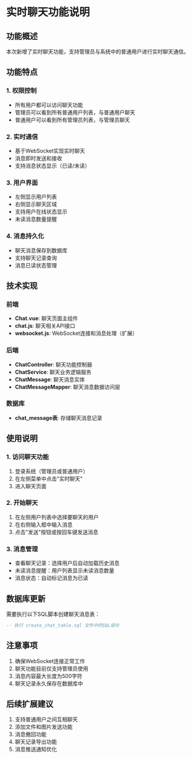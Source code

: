 # 实时聊天功能说明

## 功能概述

本次新增了实时聊天功能，支持管理员与系统中的普通用户进行实时聊天通信。

## 功能特点

### 1. 权限控制
- 所有用户都可以访问聊天功能
- 管理员可以看到所有普通用户列表，与普通用户聊天
- 普通用户可以看到所有管理员列表，与管理员聊天

### 2. 实时通信
- 基于WebSocket实现实时聊天
- 消息即时发送和接收
- 支持消息状态显示（已读/未读）

### 3. 用户界面
- 左侧显示用户列表
- 右侧显示聊天区域
- 支持用户在线状态显示
- 未读消息数量提醒

### 4. 消息持久化
- 聊天消息保存到数据库
- 支持聊天记录查询
- 消息已读状态管理

## 技术实现

### 前端
- **Chat.vue**: 聊天页面主组件
- **chat.js**: 聊天相关API接口
- **websocket.js**: WebSocket连接和消息处理（扩展）

### 后端
- **ChatController**: 聊天功能控制器
- **ChatService**: 聊天业务逻辑服务
- **ChatMessage**: 聊天消息实体
- **ChatMessageMapper**: 聊天消息数据访问层

### 数据库
- **chat_message表**: 存储聊天消息记录

## 使用说明

### 1. 访问聊天功能
1. 登录系统（管理员或普通用户）
2. 在左侧菜单中点击"实时聊天"
3. 进入聊天页面

### 2. 开始聊天
1. 在左侧用户列表中选择要聊天的用户
2. 在右侧输入框中输入消息
3. 点击"发送"按钮或按回车键发送消息

### 3. 消息管理
- 查看聊天记录：选择用户后自动加载历史消息
- 未读消息提醒：用户列表显示未读消息数量
- 消息状态：自动标记消息为已读

## 数据库更新

需要执行以下SQL脚本创建聊天消息表：

```sql
-- 执行 create_chat_table.sql 文件中的SQL语句
```

## 注意事项

1. 确保WebSocket连接正常工作
2. 聊天功能目前仅支持管理员使用
3. 消息内容最大长度为500字符
4. 聊天记录永久保存在数据库中

## 后续扩展建议

1. 支持普通用户之间互相聊天
2. 添加文件和图片发送功能
3. 消息撤回功能
4. 聊天记录导出功能
5. 消息推送通知优化 